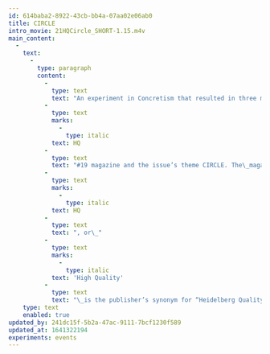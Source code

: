 ```yaml
---
id: 614baba2-8922-43cb-bb4a-07aa02e06ab0
title: CIRCLE
intro_movie: 21HQCircle_SHORT-1.15.m4v
main_content:
  -
    text:
      -
        type: paragraph
        content:
          -
            type: text
            text: "An experiment in Concretism that resulted in three magazine spreads that documentrace a walk on the island of Vinalhaven, Maine. This was specifically created for\_"
          -
            type: text
            marks:
              -
                type: italic
            text: HQ
          -
            type: text
            text: "#19 magazine and the issue’s theme CIRCLE. The\_magazine’s name,\_"
          -
            type: text
            marks:
              -
                type: italic
            text: HQ
          -
            type: text
            text: ", or\_"
          -
            type: text
            marks:
              -
                type: italic
            text: 'High Quality'
          -
            type: text
            text: "\_is the publisher’s synonym for “Heidelberg Quality”, being a showcase for the Heidelberg printing equipment as well as for graphic designers. Edited by Rolf Muller, one section in the magazine explores a particular theme. For this issue #19 the theme was CIRCLE, and Tom was one of the designers invited to contribute to that issue’s theme."
    type: text
    enabled: true
updated_by: 241dc15f-5b2a-47ac-9111-7bcf1230f589
updated_at: 1641322194
experiments: events
---
```

